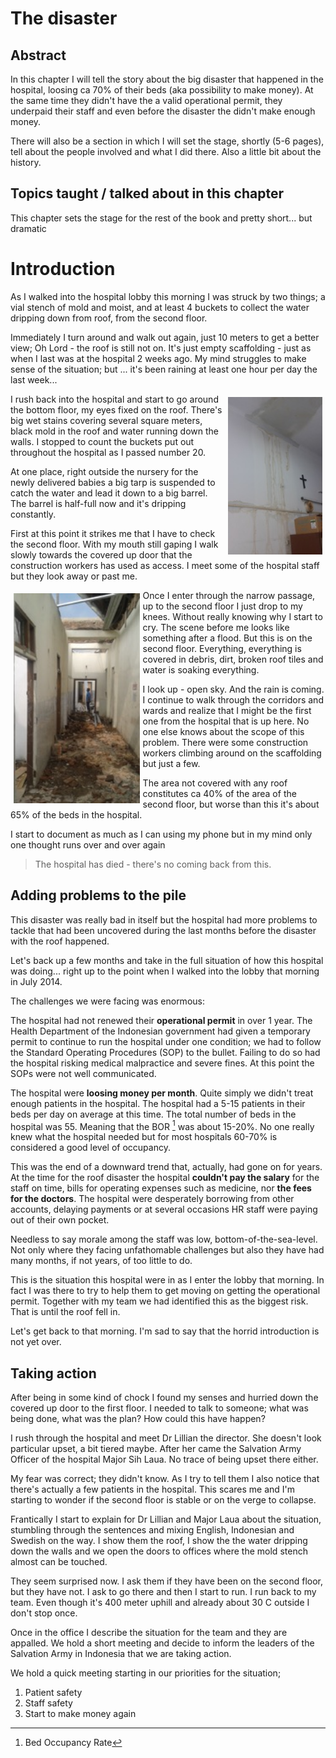 # The disaster

## Abstract
In this chapter I will tell the story about the big disaster that happened in the hospital, loosing ca 70% of their beds (aka possibility to make money). At the same time they didn't have the a valid operational permit, they underpaid their staff and even before the disaster the didn't make enough money.

There will also be a section in which I will set the stage, shortly (5-6 pages), tell about the people involved and what I did there. Also a little bit about the history.  

## Topics taught / talked about in this chapter
This chapter sets the stage for the rest of the book and pretty short... but dramatic

# Introduction
As I walked into the hospital lobby this morning I was struck by two things; a vial stench of mold and moist, and at least 4 buckets to collect the water dripping down from roof, from the second floor. 

Immediately I turn around and walk out again, just 10 meters to get a better view; Oh Lord - the roof is still not on. It's just empty scaffolding - just as when I last was at the hospital 2 weeks ago. My mind struggles to make sense of the situation; but ... it's been raining at least one hour per day the last week...

<img style="float: right; padding: 5px" width="30%" src="img/water_running_down_the_walls.jpg">

I rush back into the hospital and start to go around the bottom floor, my eyes fixed on the roof. There's big wet stains covering several square meters, black mold in the roof and water running down the walls. I stopped to count the buckets put out throughout the hospital as I passed number 20. 

At one place, right outside the nursery for the newly delivered babies a big tarp is suspended to catch the water and lead it down to a big barrel. The barrel is half-full now and it's dripping constantly. 

First at this point it strikes me that I have to check the second floor. With my mouth still gaping I walk slowly towards the covered up door that the construction workers has used as access. I meet some of the hospital staff but they look away or past me. 

<img style="float: left; padding: 5px" width="40%" src="img/the_corridor_before_cleaning.jpg">

Once I enter through the narrow passage, up to the second floor I just drop to my knees. Without really knowing why I start to cry. The scene before me looks like something after a flood. But this is on the second floor. Everything, everything is covered in debris, dirt, broken roof tiles and water is soaking everything. 

I look up - open sky. And the rain is coming. I continue to walk through the corridors and wards and realize that I might be the first one from the hospital that is up here. No one else knows about the scope of this problem. There were some construction workers climbing around on the scaffolding but just a few. 

The area not covered with any roof constitutes ca 40% of the area of the second floor, but worse than this it's about 65% of the beds in the hospital. 

I start to document as much as I can using my phone but in my mind only one thought runs over and over again

>The hospital has died - there's no coming back from this.

## Adding problems to the pile

This disaster was really bad in itself but the hospital had more problems to tackle that had been uncovered during the last months before the disaster with the roof happened. 

Let's back up a few months and take in the full situation of how this hospital was doing... right up to the point when I walked into the lobby that morning in July 2014.

The challenges we were facing was enormous:

The hospital had not renewed their **operational permit** in over 1 year. The Health Department of the Indonesian government had given a temporary permit to continue to run the hospital under one condition; we had to follow the Standard Operating Procedures (SOP) to the bullet. Failing to do so had the hospital risking medical malpractice and severe fines. At this point the SOPs were not well communicated. 

The hospital were **loosing money per month**. Quite simply we didn't treat enough patients in the hospital. The hospital had a 5-15 patients in their beds per day on average at this time. The total number of beds in the hospital was 55. Meaning that the BOR [^BOR] was about 15-20%. No one really knew what the hospital needed but for most hospitals 60-70% is considered a good level of occupancy.

This was the end of a downward trend that, actually, had gone on for years. At the time for the roof disaster the hospital **couldn't pay the salary** for the staff on time, bills for operating expenses such as medicine, nor **the fees for the doctors**. The hospital were desperately borrowing from other accounts, delaying payments or at several occasions HR staff were paying out of their own pocket. 

Needless to say morale among the staff was low, bottom-of-the-sea-level. Not only where they facing unfathomable challenges but also they have had many months, if not years, of too little to do. 

This is the situation this hospital were in as I enter the lobby that morning. In fact I was there to try to help them to get moving on getting the operational permit. Together with my team we had identified this as the biggest risk. That is until the roof fell in. 

Let's get back to that morning. I'm sad to say that the horrid introduction is not yet over.

## Taking action
After being in some kind of chock I found my senses and hurried down the covered up door to the first floor. I needed to talk to someone; what was being done, what was the plan? How could this have happen?

I rush through the hospital and meet Dr Lillian the director. She doesn't look particular upset, a bit tiered maybe. After her came the Salvation Army Officer of the hospital Major Sih Laua. No trace of being upset there either. 

My fear was correct; they didn't know. As I try to tell them I also notice that there's actually a few patients in the hospital. This scares me and I'm starting to wonder if the second floor is stable or on the verge to collapse. 

Frantically I start to explain for Dr Lillian and Major Laua about the situation, stumbling through the sentences and mixing English, Indonesian and Swedish on the way. I show them the roof, I show the the water dripping down the walls and we open the doors to offices where the mold stench almost can be touched. 

They seem surprised now. I ask them if they have been on the second floor, but they have not. I ask to go there and then I start to run. I run back to my team. Even though it's 400 meter uphill and already about 30 C outside I don't stop once. 

Once in the office I describe the situation for the team and they are appalled. We hold a short meeting and decide to inform the leaders of the Salvation Army in Indonesia that we are taking action. 

We hold a quick meeting starting in our priorities for the situation; 

1. Patient safety
2. Staff safety
3. Start to make money again






[^BOR]: Bed Occupancy Rate
